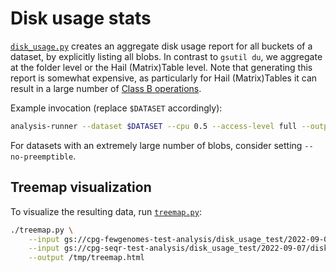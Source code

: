 # Disk usage stats

[`disk_usage.py`](disk_usage.py) creates an aggregate disk usage report for all buckets of a dataset, by
explicitly listing all blobs. In contrast to `gsutil du`, we aggregate at the folder level or the Hail (Matrix)Table level. Note that generating this report is somewhat expensive, as particularly for Hail (Matrix)Tables it can result in a large number of [Class B operations](https://cloud.google.com/storage/pricing#process-pricing).

Example invocation (replace `$DATASET` accordingly):

```sh
analysis-runner --dataset $DATASET --cpu 0.5 --access-level full --output-dir "disk_usage/$(date +'%Y-%m-%d')" --description "disk usage stats" disk_usage.py
```

For datasets with an extremely large number of blobs, consider setting `--no-preemptible`.

## Treemap visualization

To visualize the resulting data, run [`treemap.py`](treemap.py):

```sh
./treemap.py \
    --input gs://cpg-fewgenomes-test-analysis/disk_usage_test/2022-09-07/disk_usage.json.gz \
    --input gs://cpg-seqr-test-analysis/disk_usage_test/2022-09-07/disk_usage.json.gz \
    --output /tmp/treemap.html
```
